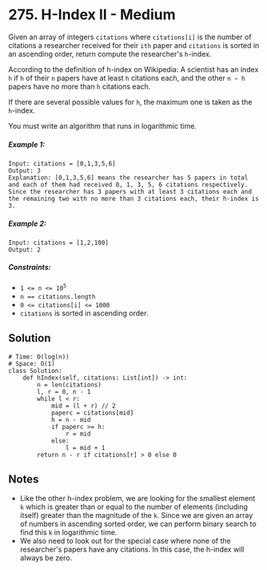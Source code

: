 # 275. H-Index II - Medium

Given an array of integers `citations` where `citations[i]` is the number of citations a researcher received for their `ith` paper and `citations` is sorted in an ascending order, return compute the researcher's `h`-index.

According to the definition of h-index on Wikipedia: A scientist has an index `h` if `h` of their `n` papers have at least `h` citations each, and the other `n − h` papers have no more than `h` citations each.

If there are several possible values for `h`, the maximum one is taken as the `h`-index.

You must write an algorithm that runs in logarithmic time.

##### Example 1:

```
Input: citations = [0,1,3,5,6]
Output: 3
Explanation: [0,1,3,5,6] means the researcher has 5 papers in total and each of them had received 0, 1, 3, 5, 6 citations respectively.
Since the researcher has 3 papers with at least 3 citations each and the remaining two with no more than 3 citations each, their h-index is 3.
```

##### Example 2:

```
Input: citations = [1,2,100]
Output: 2
```

##### Constraints:

- <code>1 <= n <= 10<sup>5</sup></code>
- `n == citations.length`
- `0 <= citations[i] <= 1000`
- `citations` is sorted in ascending order.

## Solution

```
# Time: O(log(n))
# Space: O(1)
class Solution:
    def hIndex(self, citations: List[int]) -> int:
        n = len(citations)
        l, r = 0, n - 1
        while l < r:
            mid = (l + r) // 2
            paperc = citations[mid]
            h = n - mid
            if paperc >= h:
                r = mid
            else:
                l = mid + 1
        return n - r if citations[r] > 0 else 0
```

## Notes
- Like the other h-index problem, we are looking for the smallest element `k` which is greater than or equal to the number of elements (including itself) greater than the magnitude of the `k`. Since we are given an array of numbers in ascending sorted order, we can perform binary search to find this `k` in logarithmic time.
- We also need to look out for the special case where none of the researcher's papers have any citations. In this case, the h-index will always be zero.  